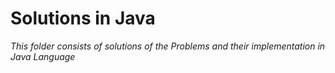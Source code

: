 # Solutions in Java

_This folder consists of solutions of the Problems and their implementation in Java Language_